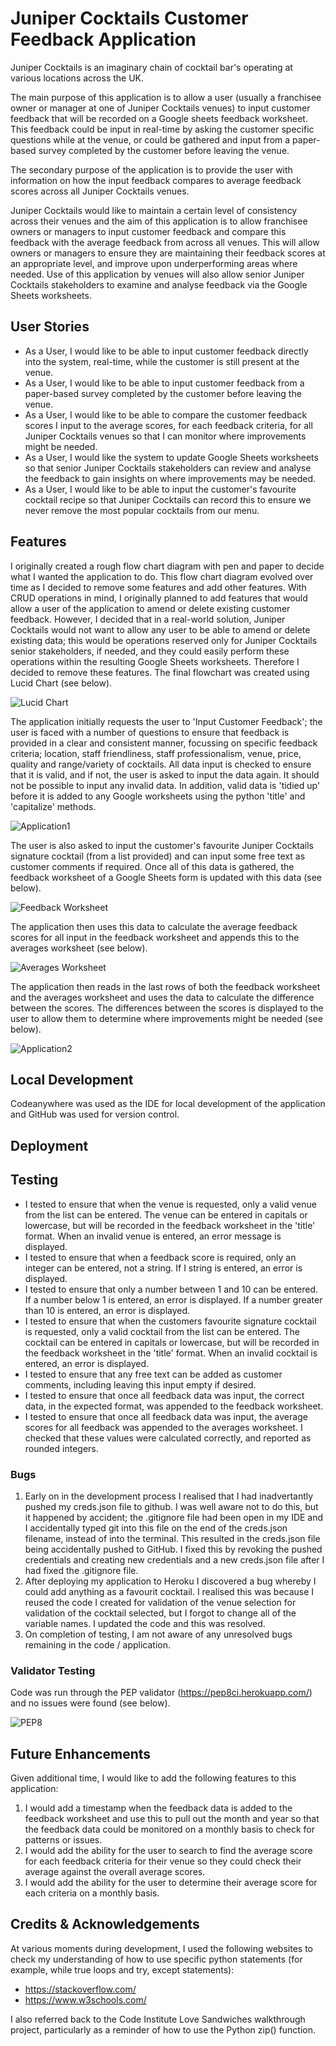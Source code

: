 # Juniper Cocktails Customer Feedback Application

Juniper Cocktails is an imaginary chain of cocktail bar's operating at various locations across the UK.

The main purpose of this application is to allow a user (usually a franchisee owner or manager at one of Juniper Cocktails venues) to input customer feedback that will be recorded on a Google sheets feedback worksheet.  This feedback could be input in real-time by asking the customer specific questions while at the venue, or could be gathered and input from a paper-based survey completed by the customer before leaving the venue.

The secondary purpose of the application is to provide the user with information on how the input feedback compares to average feedback scores across all Juniper Cocktails venues.

Juniper Cocktails would like to maintain a certain level of consistency across their venues and the aim of this application is to allow franchisee owners or managers to input customer feedback and compare this feedback with the average feedback from across all venues.  This will allow owners or managers to ensure they are maintaining their feedback scores at an appropriate level, and improve upon underperforming areas where needed.  Use of this application by venues will also allow senior Juniper Cocktails stakeholders to examine and analyse feedback via the Google Sheets worksheets.


## User Stories

* As a User, I would like to be able to input customer feedback directly into the system, real-time, while the customer is still present at the venue.
* As a User, I would like to be able to input customer feedback from a paper-based survey completed by the customer before leaving the venue.
* As a User, I would like to be able to compare the customer feedback scores I input to the average scores, for each feedback criteria, for all Juniper Cocktails venues so that I can monitor where improvements might be needed.
* As a User, I would like the system to update Google Sheets worksheets so that senior Juniper Cocktails stakeholders can review and analyse the feedback to gain insights on where improvements may be needed.
* As a User, I would like to be able to input the customer's favourite cocktail recipe so that Juniper Cocktails can record this to ensure we never remove the most popular cocktails from our menu.


## Features

I originally created a rough flow chart diagram with pen and paper to decide what I wanted the application to do.  This flow chart diagram evolved over time as I decided to remove some features and add other features.  With CRUD operations in mind, I originally planned to add features that would allow a user of the application to amend or delete existing customer feedback.  However, I decided that in a real-world solution, Juniper Cocktails would not want to allow any user to be able to amend or delete existing data; this would be operations reserved only for Juniper Cocktails senior stakeholders, if needed, and they could easily perform these operations within the resulting Google Sheets worksheets.  Therefore I decided to remove these features.  The final flowchart was created using Lucid Chart (see below).


![Lucid Chart](documentation/Lucid%20Chart.png)


The application initially requests the user to 'Input Customer Feedback'; the user is faced with a number of questions to ensure that feedback is provided in a clear and consistent manner, focussing on specific feedback criteria; location, staff friendliness, staff professionalism, venue, price, quality and range/variety of cocktails. All data input is checked to ensure that it is valid, and if not, the user is asked to input the data again.  It should not be possible to input any invalid data.  In addition, valid data is 'tidied up' before it is added to any Google worksheets using the python 'title' and 'capitalize' methods. 


![Application1](documentation/Application%201.png)


The user is also asked to input the customer's favourite Juniper Cocktails signature cocktail (from a list provided) and can input some free text as customer comments if required.  Once all of this data is gathered, the feedback worksheet of a Google Sheets form is updated with this data (see below).


![Feedback Worksheet](documentation/Feedback%20Worksheet.png)


The application then uses this data to calculate the average feedback scores for all input in the feedback worksheet and appends this to the averages worksheet (see below).


![Averages Worksheet](documentation/Averages%20Worksheet.png)


The application then reads in the last rows of both the feedback worksheet and the averages worksheet and uses the data to calculate the difference between the scores.  The differences between the scores is displayed to the user to allow them to determine where improvements might be needed (see below).


![Application2](documentation/Application%202.png)


## Local Development
Codeanywhere was used as the IDE for local development of the application and GitHub was used for version control.


## Deployment


## Testing  

* I tested to ensure that when the venue is requested, only a valid venue from the list can be entered.  The venue can be entered in capitals or lowercase, but will be recorded in the feedback worksheet in the 'title' format.  When an invalid venue is entered, an error message is displayed.
* I tested to ensure that when a feedback score is required, only an integer can be entered, not a string.  If I string is entered, an error is displayed.
* I tested to ensure that only a number between 1 and 10 can be entered.  If a number below 1 is entered, an error is displayed.  If a number greater than 10 is entered, an error is displayed.
* I tested to ensure that when the customers favourite signature cocktail is requested, only a valid cocktail from the list can be entered.  The cocktail can be entered in capitals or lowercase, but will be recorded in the feedback worksheet in the 'title' format.  When an invalid cocktail is entered, an error is displayed.
* I tested to ensure that any free text can be added as customer comments, including leaving this input empty if desired.
* I tested to ensure that once all feedback data was input, the correct data, in the expected format, was appended to the feedback worksheet.
* I tested to ensure that once all feedback data was input, the average scores for all feedback was appended to the averages worksheet.  I checked that these values were calculated correctly, and reported as rounded integers.


### Bugs

1. Early on in the development process I realised that I had inadvertantly pushed my creds.json file to github.  I was well aware not to do this, but it happened by accident; the .gitignore file had been open in my IDE and I accidentally typed git into this file on the end of the creds.json filename, instead of into the terminal.  This resulted in the creds.json file being accidentally pushed to GitHub.  I fixed this by revoking the pushed credentials and creating new credentials and a new creds.json file after I had fixed the .gitignore file.
2. After deploying my application to Heroku I discovered a bug whereby I could add anything as a favourit cocktail.  I realised this was because I reused the code I created for validation of the venue selection for validation of the cocktail selected, but I forgot to change all of the variable names.  I updated the code and this was resolved.
3. On completion of testing, I am not aware of any unresolved bugs remaining in the code / application. 


### Validator Testing

Code was run through the PEP validator (https://pep8ci.herokuapp.com/) and no issues were found (see below).


![PEP8](documentation/PEP8.png)


## Future Enhancements

Given additional time, I would like to add the following features to this application:

1. I would add a timestamp when the feedback data is added to the feedback worksheet and use this to pull out the month and year so that the feedback data could be monitored on a monthly basis to check for patterns or issues.
2. I would add the ability for the user to search to find the average score for each feedback criteria for their venue so they could check their average against the overall average scores.
3. I would add the ability for the user to determine their average score for each criteria on a monthly basis.

## Credits & Acknowledgements

At various moments during development, I used the following websites to check my understanding of how to use specific python statements (for example, while true loops and try, except statements):

* https://stackoverflow.com/
* https://www.w3schools.com/

I also referred back to the Code Institute Love Sandwiches walkthrough project, particularly as a reminder of how to use the Python zip() function.
